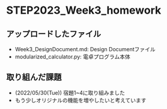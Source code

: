 # STEP2023_Week3_homework

## アップロードしたファイル
- Week3_DesignDocument.md: Design Documentファイル
- modularized_calculator.py: 電卓プログラム本体

## 取り組んだ課題
- (2022/05/30(Tue)) 宿題1~4に取り組みました
- もう少しオリジナルの機能を増やしたいと考えています
